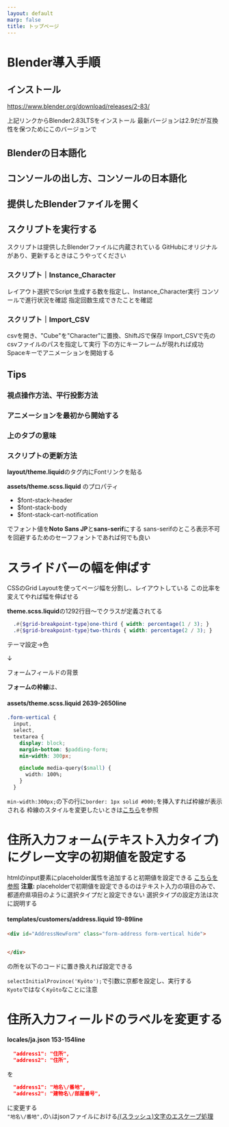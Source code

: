 ```yaml
---
layout: default
marp: false
title: トップページ
---
```


# Blender導入手順

## インストール

<https://www.blender.org/download/releases/2-83/>

上記リンクからBlender2.83LTSをインストール
最新バージョンは2.9だが互換性を保つためにこのバージョンで

## Blenderの日本語化

## コンソールの出し方、コンソールの日本語化

## 提供したBlenderファイルを開く

## スクリプトを実行する

スクリプトは提供したBlenderファイルに内蔵されている
GitHubにオリジナルがあり、更新するときはこうやってください

### スクリプト｜Instance_Character

レイアウト選択でScript
生成する数を指定し、Instance_Character実行
コンソールで進行状況を確認
指定回数生成できたことを確認

### スクリプト｜Import_CSV

csvを開き、"Cube"を"Character"に置換、ShiftJSで保存
Import_CSVで先のcsvファイルのパスを指定して実行
下の方にキーフレームが現れれば成功
Spaceキーでアニメーションを開始する

## Tips

### 視点操作方法、平行投影方法

### アニメーションを最初から開始する

### 上のタブの意味

### スクリプトの更新方法

**layout/theme.liquid**の<head>タグ内にFontリンクを貼る

**assets/theme.scss.liquid** のプロパティ

- \$font-stack-header
- \$font-stack-body
- \$font-stack-cart-notification

でフォント値を**Noto Sans JP**と**sans-serif**にする
sans-serifのところ表示不可を回避するためのセーフフォントであれば何でも良い

# スライドバーの幅を伸ばす

CSSのGrid Layoutを使ってページ幅を分割し、レイアウトしている
この比率を変えてやれば幅を伸ばせる

**theme.scss.liquid**の1292行目～でクラスが定義されてる

```scss
  .#{$grid-breakpoint-type}one-third { width: percentage(1 / 3); }
  .#{$grid-breakpoint-type}two-thirds { width: percentage(2 / 3); }
```

<!-- ![a](https://imgur.com/2C90VMy.png) -->
テーマ設定→色

&darr;

<!-- ![a](https://i.imgur.com/PoTqnwH.png) -->
フォームフィールドの背景

**フォームの枠線**は、

#### assets/theme.scss.liquid 2639-2650line

```css
.form-vertical {
  input,
  select,
  textarea {
    display: block;
    margin-bottom: $padding-form;
    min-width: 300px;

    @include media-query($small) {
      width: 100%;
    }
  }
```

`min-width:300px;`の下の行に`border: 1px solid #000;`を挿入すれば枠線が表示される
枠線のスタイルを変更したいときは[こちら](https://techacademy.jp/magazine/8626)を参照

# 住所入力フォーム(テキスト入力タイプ)にグレー文字の初期値を設定する

htmlのinput要素にplaceholder属性を追加すると初期値を設定できる [こちらを参照](https://weback.net/htmlcss/1284/)
**注意:** placeholderで初期値を設定できるのはテキスト入力の項目のみで、都道府県項目のように選択タイプだと設定できない
選択タイプの設定方法は次に説明する

#### templates/customers/address.liquid 19-89line

```html
<div id="AddressNewForm" class="form-address form-vertical hide">


</div>
```

の所を以下のコードに置き換えれば設定できる

`selectInitialProvince('Kyōto');`で引数に京都を設定し、実行する  
`Kyoto`ではなく`Kyōto`なことに注意  

# 住所入力フィールドのラベルを変更する

#### locales/ja.json 153-154line

```json
  "address1": "住所",
  "address2": "住所",
```

を

```json
  "address1": "地名\/番地",
  "address2": "建物名\/部屋番号",
```

に変更する  
`"地名\/番地",`の`\`はjsonファイルにおける[/(スラッシュ)文字のエスケープ処理](https://www.ipentec.com/document/json-character-escape)
